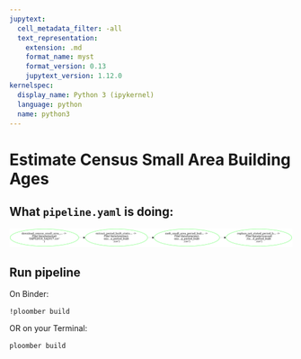 ```yaml
---
jupytext:
  cell_metadata_filter: -all
  text_representation:
    extension: .md
    format_name: myst
    format_version: 0.13
    jupytext_version: 1.12.0
kernelspec:
  display_name: Python 3 (ipykernel)
  language: python
  name: python3
---
```


# Estimate Census Small Area Building Ages

## What `pipeline.yaml` is doing:

![pipeline.png](pipeline.png)

## Run pipeline

On Binder:

```{code-cell} ipython3
!ploomber build
```

OR on your Terminal:

```{code-cell} ipython3
ploomber build
```
